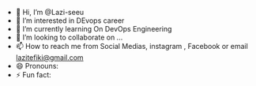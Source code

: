 - 👋 Hi, I’m @Lazi-seeu
- 👀 I’m interested in DEvops career
- 🌱 I’m currently learning On DevOps Engineering 
- 💞️ I’m looking to collaborate on ...
- 📫 How to reach me from Social Medias, instagram , Facebook or email lazitefiki@gmail.com
- 😄 Pronouns: 
- ⚡ Fun fact: 

<!---
Lazi-seeu/Lazi-seeu is a ✨ special ✨ repository because its `README.md` (this file) appears on your GitHub profile.
You can click the Preview link to take a look at your changes.
--->
